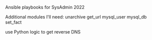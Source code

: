 Ansible playbooks for SysAdmin 2022

Additional modules I'll need:
unarchive
get_url
mysql_user
mysql_db
set_fact


use Python logic to get reverse DNS